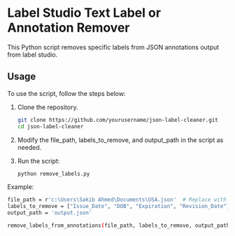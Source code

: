 # Label Studio Text Label or Annotation Remover

This Python script removes specific labels from JSON annotations output from label studio.

## Usage

To use the script, follow the steps below:

1. Clone the repository.
   ```bash
   git clone https://github.com/yourusername/json-label-cleaner.git
   cd json-label-cleaner

2. Modify the file_path, labels_to_remove, and output_path in the script as needed.

3. Run the script:
   ```bash
   python remove_labels.py

Example:

   ```bash
   file_path = r'c:\Users\Sakib Ahmed\Documents\USA.json'  # Replace with your input file path
   labels_to_remove = ["Issue_Date", "DOB", "Expiration", "Revision_Date"]  # Labels to remove
   output_path = 'output.json'

   remove_labels_from_annotations(file_path, labels_to_remove, output_path)

